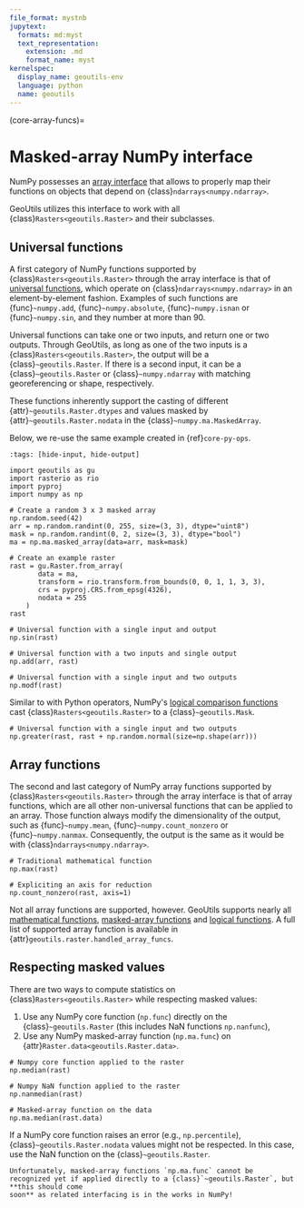 ```yaml
---
file_format: mystnb
jupytext:
  formats: md:myst
  text_representation:
    extension: .md
    format_name: myst
kernelspec:
  display_name: geoutils-env
  language: python
  name: geoutils
---
```

(core-array-funcs)=

# Masked-array NumPy interface

NumPy possesses an [array interface](https://numpy.org/doc/stable/reference/arrays.interface.html) that allows to properly map their functions on objects
that depend on {class}`ndarrays<numpy.ndarray>`.

GeoUtils utilizes this interface to work with all {class}`Rasters<geoutils.Raster>` and their subclasses.

## Universal functions

A first category of NumPy functions supported by {class}`Rasters<geoutils.Raster>` through the array interface is that of
[universal functions](https://numpy.org/doc/stable/reference/ufuncs.html), which operate on {class}`ndarrays<numpy.ndarray>` in an element-by-element
fashion. Examples of such functions are {func}`~numpy.add`, {func}`~numpy.absolute`, {func}`~numpy.isnan` or {func}`~numpy.sin`, and they number at more
than 90.

Universal functions can take one or two inputs, and return one or two outputs. Through GeoUtils, as long as one of the two inputs is a {class}`Rasters<geoutils.Raster>`,
the output will be a {class}`~geoutils.Raster`. If there is a second input, it can be a {class}`~geoutils.Raster` or {class}`~numpy.ndarray` with
matching georeferencing or shape, respectively.

These functions inherently support the casting of different {attr}`~geoutils.Raster.dtypes` and values masked by {attr}`~geoutils.Raster.nodata` in the
{class}`~numpy.ma.MaskedArray`.

Below, we re-use the same example created in {ref}`core-py-ops`.

```{code-cell} ipython3
:tags: [hide-input, hide-output]

import geoutils as gu
import rasterio as rio
import pyproj
import numpy as np

# Create a random 3 x 3 masked array
np.random.seed(42)
arr = np.random.randint(0, 255, size=(3, 3), dtype="uint8")
mask = np.random.randint(0, 2, size=(3, 3), dtype="bool")
ma = np.ma.masked_array(data=arr, mask=mask)

# Create an example raster
rast = gu.Raster.from_array(
       data = ma,
       transform = rio.transform.from_bounds(0, 0, 1, 1, 3, 3),
       crs = pyproj.CRS.from_epsg(4326),
       nodata = 255
    )
rast
```

```{code-cell} ipython3
# Universal function with a single input and output
np.sin(rast)
```

```{code-cell} ipython3
# Universal function with a two inputs and single output
np.add(arr, rast)
```

```{code-cell} ipython3
# Universal function with a single input and two outputs
np.modf(rast)
```

Similar to with Python operators, NumPy's [logical comparison functions](https://numpy.org/doc/stable/reference/ufuncs.html#comparison-functions) cast
{class}`Rasters<geoutils.Raster>` to a {class}`~geoutils.Mask`.

```{code-cell} ipython3
# Universal function with a single input and two outputs
np.greater(rast, rast + np.random.normal(size=np.shape(arr)))
```

## Array functions

The second and last category of NumPy array functions supported by {class}`Rasters<geoutils.Raster>` through the array interface is that of array functions,
which are all other non-universal functions that can be applied to an array. Those function always modify the dimensionality of the output, such as
{func}`~numpy.mean`, {func}`~numpy.count_nonzero` or {func}`~numpy.nanmax`. Consequently, the output is the same as it would be with {class}`ndarrays<numpy.ndarray>`.


```{code-cell} ipython3
# Traditional mathematical function
np.max(rast)
```

```{code-cell} ipython3
# Expliciting an axis for reduction
np.count_nonzero(rast, axis=1)
```

Not all array functions are supported, however. GeoUtils supports nearly all [mathematical functions](https://numpy.org/doc/stable/reference/routines.math.html),
[masked-array functions](https://numpy.org/doc/stable/reference/routines.ma.html) and [logical functions](https://numpy.org/doc/stable/reference/routines.logic.html).
A full list of supported array function is available in {attr}`geoutils.raster.handled_array_funcs`.

## Respecting masked values

There are two ways to compute statistics on {class}`Rasters<geoutils.Raster>` while respecting masked values:

1. Use any NumPy core function (`np.func`) directly on the {class}`~geoutils.Raster` (this includes NaN functions `np.nanfunc`),
2. Use any NumPy masked-array function (`np.ma.func`) on {attr}`Raster.data<geoutils.Raster.data>`.

```{code-cell} ipython3
# Numpy core function applied to the raster
np.median(rast)
```

```{code-cell} ipython3
# Numpy NaN function applied to the raster
np.nanmedian(rast)
```

```{code-cell} ipython3
# Masked-array function on the data
np.ma.median(rast.data)
```

If a NumPy core function raises an error (e.g., `np.percentile`), {class}`~geoutils.Raster.nodata` values might not be respected. In this case, use the NaN
function on the {class}`~geoutils.Raster`.


```{note}
Unfortunately, masked-array functions `np.ma.func` cannot be recognized yet if applied directly to a {class}`~geoutils.Raster`, but **this should come
soon** as related interfacing is in the works in NumPy!
```
